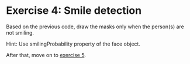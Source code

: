 # Exercise 4: Smile detection

Based on the previous code, draw the masks only when the person(s) are not smiling.

Hint: Use smilingProbability property of the face object.

After that, move on to [exercise 5](./ex5.md).